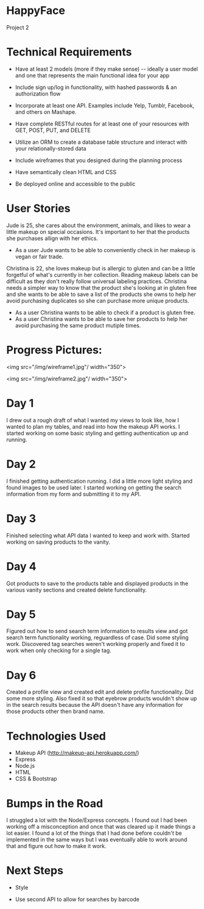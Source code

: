 # HappyFace
Project 2

# Technical Requirements

* Have at least 2 models (more if they make sense) -- ideally a user model and one that represents the main functional idea for your app

* Include sign up/log in functionality, with hashed passwords & an authorization flow

* Incorporate at least one API. Examples include Yelp, Tumblr, Facebook, and others on Mashape.

* Have complete RESTful routes for at least one of your resources with GET, POST, PUT, and DELETE

* Utilize an ORM to create a database table structure and interact with your relationally-stored data

* Include wireframes that you designed during the planning process

* Have semantically clean HTML and CSS

* Be deployed online and accessible to the public

# User Stories
Jude is 25, she cares about the environment, animals, and likes to wear a little makeup on special occasions. It's important to her that the products she purchases allign with her ethics.
  * As a user Jude wants to be able to conveniently check in her makeup is vegan or fair trade.

Christina is 22, she loves makeup but is allergic to gluten and can be a little forgetful of what's currently in her collection. Reading makeup labels can be difficult as they don't really follow universal labeling practices. Christina needs a simpler way to know that the product she's looking at in gluten free and she wants to be able to save a list of the products she owns to help her avoid purchasing duplicates so she can purchase more unique products.
  * As a user Christina wants to be able to check if a product is gluten free.
  * As a user Christina wants to be able to save her products to help her avoid purchasing the same product mutiple times.

# Progress Pictures:
 <img src="/img/wireframe1.jpg"/ width="350">

 <img src="/img/wireframe2.jpg"/ width="350">

# Day 1
I drew out a rough draft of what I wanted my views to look like, how I wanted to plan my tables, and read into how the makeup API works. I started working on some basic styling and getting authentication up and running.

# Day 2
I finished getting authentication running. I did a little more light styling and found images to be used later. I started working on getting the search information from my form and submitting it to my API.

# Day 3
Finished selecting what API data I wanted to keep and work with. Started working on saving products to the vanity.

# Day 4
Got products to save to the products table and displayed products in the various vanity sections and created delete functionality.

# Day 5
Figured out how to send search term information to results view and got search term functionality working, reguardless of case. Did some styling work. Discovered tag searches weren't working properly and fixed it to work when only checking for a single tag.

# Day 6
Created a profile view and created edit and delete profile functionality. Did some more styling. Also fixed it so that eyebrow products wouldn't show up in the search results because the API doesn't have any information for those products other then brand name.

# Technologies Used

* Makeup API (http://makeup-api.herokuapp.com/)
* Express
* Node.js
* HTML
* CSS & Bootstrap

# Bumps in the Road

I struggled a lot with the Node/Express concepts. I found out I had been working off a misconception and once that was cleared up it made things a lot easier. I found a lot of the things that I had done before couldn't be implemented in the same ways but I was eventually able to work around that and figure out how to make it work.

# Next Steps

* Style

* Use second API to allow for searches by barcode
